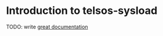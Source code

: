 # Introduction to telsos-sysload

TODO: write [great documentation](http://jacobian.org/writing/what-to-write/)
